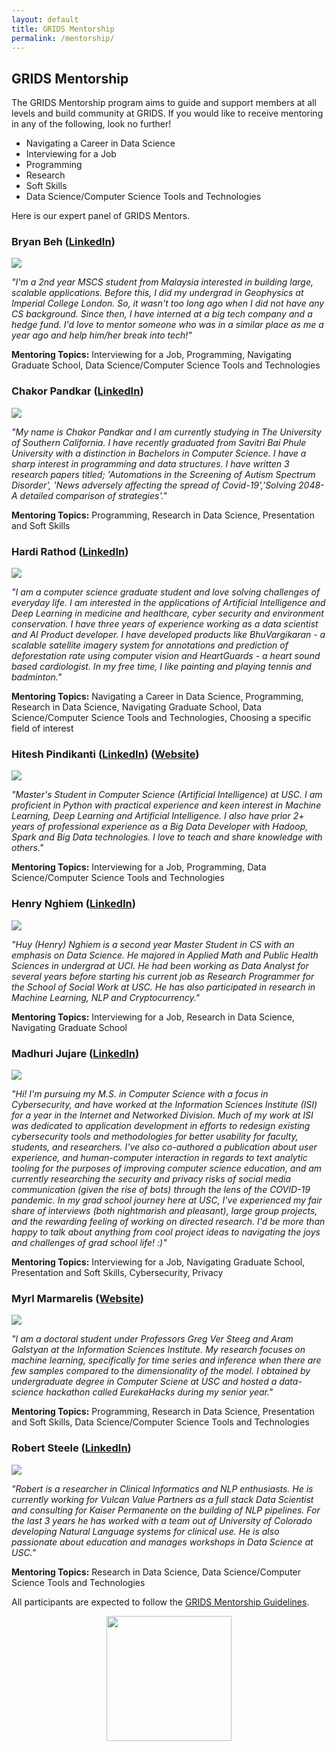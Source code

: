 ```yaml
---
layout: default
title: GRIDS Mentorship
permalink: /mentorship/
---
```

## GRIDS Mentorship

The GRIDS Mentorship program aims to guide and support members at all levels and build community at GRIDS. If you would like to receive mentoring in any of the following, look no further!

- Navigating a Career in Data Science
- Interviewing for a Job
- Programming
- Research
- Soft Skills
- Data Science/Computer Science Tools and Technologies

Here is our expert panel of GRIDS Mentors.

### **Bryan Beh** ([LinkedIn](https://www.linkedin.com/in/bryanbeh/))

<img id="team-img" src="/assets/img/mentorship/bryan.jpg"/>

*"I'm a 2nd year MSCS student from Malaysia interested in building large, scalable applications. Before this, I did my undergrad in Geophysics at Imperial College London. So, it wasn't too long ago when I did not have any CS background. Since then, I have interned at a big tech company and a hedge fund. I'd love to mentor someone who was in a similar place as me a year ago and help him/her break into tech!"*

**Mentoring Topics:** Interviewing for a Job, Programming, Navigating Graduate School, Data Science/Computer Science Tools and Technologies

### **Chakor Pandkar** ([LinkedIn](https://www.linkedin.com/in/chakor-pandkar/))

<img id="team-img" src="/assets/img/mentorship/chakor.jpg"/>

*"My name is Chakor Pandkar and I am currently studying in The University of Southern California. I have recently graduated from Savitri Bai Phule University with a distinction in Bachelors in Computer Science. I have a sharp interest in programming and data structures. I have written 3 research papers titled; 'Automations in the Screening of Autism Spectrum Disorder', 'News adversely affecting the spread of Covid-19','Solving 2048-A detailed comparison of strategies'."*

**Mentoring Topics:** Programming, Research in Data Science, Presentation and Soft Skills

### **Hardi Rathod** ([LinkedIn](https://www.linkedin.com/in/hardi-rathod/))

<img id="team-img" src="/assets/img/mentorship/hardi.jpg"/>

*"I am a computer science graduate student and love solving challenges of everyday life. I am interested in the applications of Artificial Intelligence and Deep Learning in medicine and healthcare, cyber security and environment conservation. I have three years of experience working as a data scientist and AI Product developer. I have developed products like BhuVargikaran - a scalable satellite imagery system for annotations and prediction of deforestation rate using computer vision and HeartGuards - a heart sound based cardiologist. In my free time, I like painting and playing tennis and badminton."*

**Mentoring Topics:** Navigating a Career in Data Science, Programming, Research in Data Science, Navigating Graduate School, Data Science/Computer Science Tools and Technologies, Choosing a specific field of interest

### **Hitesh Pindikanti** ([LinkedIn](https://www.linkedin.com/in/hiteshpindikanti/)) ([Website](https://sites.google.com/view/hiteshpindikanti/))

<img id="team-img" src="/assets/img/mentorship/hitesh.jpg"/>

*"Master's Student in Computer Science (Artificial Intelligence) at USC. I am proficient in Python with practical experience and keen interest in Machine Learning, Deep Learning and Artificial Intelligence. I also have prior 2+ years of professional experience as a Big Data Developer with Hadoop, Spark and Big Data technologies. I love to teach and share knowledge with others."*

**Mentoring Topics:** Interviewing for a Job, Programming, Data Science/Computer Science Tools and Technologies

### **Henry Nghiem** ([LinkedIn](www.linkedin.com/in/huy-tran-nghiem/))

<img id="team-img" src="/assets/img/team/huy.jpg"/>

*"Huy (Henry) Nghiem is a second year Master Student in CS with an emphasis on Data Science. He majored in Applied Math and Public Health Sciences in undergrad at UCI. He had been working as Data Analyst for several years before starting his current job as Research Programmer for the School of Social Work at USC. He has also participated in research in Machine Learning, NLP and Cryptocurrency."*

**Mentoring Topics:** Interviewing for a Job, Research in Data Science, Navigating Graduate School

### **Madhuri Jujare** ([LinkedIn](https://www.linkedin.com/in/madhurijujare))

<img id="team-img" src="/assets/img/mentorship/madhuri.jpg"/>

*"Hi! I'm pursuing my M.S. in Computer Science with a focus in Cybersecurity, and have worked at the Information Sciences Institute (ISI) for a year in the Internet and Networked Division. Much of my work at ISI was dedicated to application development in efforts to redesign existing cybersecurity tools and methodologies for better usability for faculty, students, and researchers. I've also co-authored a publication about user experience, and human-computer interaction in regards to text analytic tooling for the purposes of improving computer science education, and am currently researching the security and privacy risks of social media communication (given the rise of bots) through the lens of the COVID-19 pandemic. In my grad school journey here at USC, I've experienced my fair share of interviews (both nightmarish and pleasant), large group projects, and the rewarding feeling of working on directed research. I'd be more than happy to talk about anything from cool project ideas to navigating the joys and challenges of grad school life! :)"*

**Mentoring Topics:** Interviewing for a Job, Navigating Graduate School, Presentation and Soft Skills, Cybersecurity, Privacy


### **Myrl Marmarelis** ([Website](https://myrl.marmarel.is/))

<img id="team-img" src="/assets/img/mentorship/myrl.jpg"/>

*"I am a doctoral student under Professors Greg Ver Steeg and Aram Galstyan at the Information Sciences Institute. My research focuses on machine learning, specifically for time series and inference when there are few samples compared to the dimensionality of the model. I obtained by undergraduate degree in Computer Sciene at USC and hosted a data-science hackathon called EurekaHacks during my senior year."*

**Mentoring Topics:** Programming, Research in Data Science, Presentation and Soft Skills, Data Science/Computer Science Tools and Technologies

### **Robert Steele** ([LinkedIn](https://www.linkedin.com/in/robert-steele-5a3604140/))

<img id="team-img" src="/assets/img/mentorship/robert.jpg"/>

*"Robert is a researcher in Clinical Informatics and NLP enthusiasts. He is currently working for Vulcan Value Partners as a full stack Data Scientist and consulting for Kaiser Permanente on the building of NLP pipelines. For the last 3 years he has worked with a team out of University of Colorado developing Natural Language systems for clinical use. He is also passionate about education and manages workshops in Data Science at USC."*

**Mentoring Topics:** Research in Data Science, Data Science/Computer Science Tools and Technologies

All participants are expected to follow the [GRIDS Mentorship Guidelines](https://drive.google.com/file/d/1qATpjBmxSZY1gQoVwpeFMYkAIDPdSbrk/view?usp=sharing).

<div align="center"><img align="center" id="mentorship-logo" src="/assets/img/grids_mentorship_logo.png" width="200" height="200"/></div>
